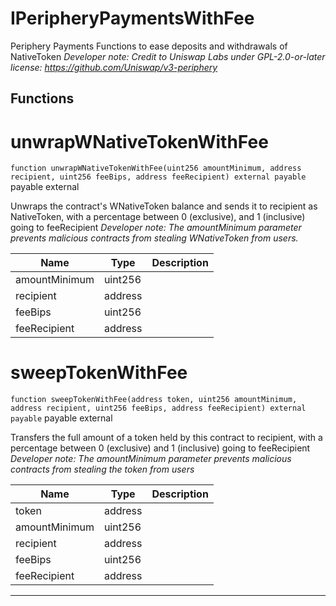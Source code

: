 

# IPeripheryPaymentsWithFee

Periphery Payments
Functions to ease deposits and withdrawals of NativeToken
*Developer note: Credit to Uniswap Labs under GPL-2.0-or-later license:
https://github.com/Uniswap/v3-periphery*




## Functions
# unwrapWNativeTokenWithFee


`function unwrapWNativeTokenWithFee(uint256 amountMinimum, address recipient, uint256 feeBips, address feeRecipient) external payable` payable external

Unwraps the contract&#x27;s WNativeToken balance and sends it to recipient as NativeToken, with a percentage between
0 (exclusive), and 1 (inclusive) going to feeRecipient
*Developer note: The amountMinimum parameter prevents malicious contracts from stealing WNativeToken from users.*



| Name | Type | Description |
| ---- | ---- | ----------- |
| amountMinimum | uint256 |  |
| recipient | address |  |
| feeBips | uint256 |  |
| feeRecipient | address |  |


# sweepTokenWithFee


`function sweepTokenWithFee(address token, uint256 amountMinimum, address recipient, uint256 feeBips, address feeRecipient) external payable` payable external

Transfers the full amount of a token held by this contract to recipient, with a percentage between
0 (exclusive) and 1 (inclusive) going to feeRecipient
*Developer note: The amountMinimum parameter prevents malicious contracts from stealing the token from users*



| Name | Type | Description |
| ---- | ---- | ----------- |
| token | address |  |
| amountMinimum | uint256 |  |
| recipient | address |  |
| feeBips | uint256 |  |
| feeRecipient | address |  |




---


